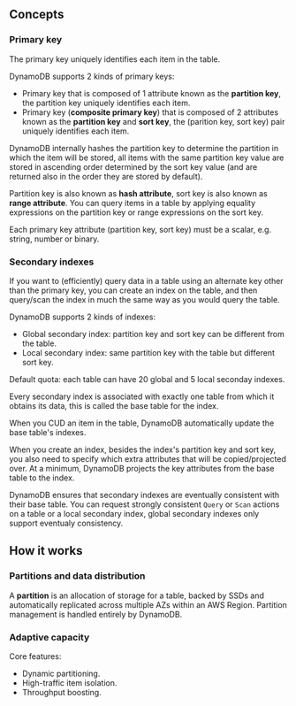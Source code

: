 ## Concepts

### Primary key

The primary key uniquely identifies each item in the table.

DynamoDB supports 2 kinds of primary keys:
- Primary key that is composed of 1 attribute known as the **partition key**, the partition key uniquely identifies each item.
- Primary key (**composite primary key**) that is composed of 2 attributes known as the **partition key** and **sort key**, the (parition key, sort key) pair uniquely identifies each item.

DynamoDB internally hashes the partition key to determine the partition in which the item will be stored, all items with the same partition key value are stored in ascending order determined by the sort key value (and are returned also in the order they are stored by default).

Partition key is also known as **hash attribute**, sort key is also known as **range attribute**. You can query items in a table by applying equality expressions on the partition key or range expressions on the sort key.

Each primary key attribute (partition key, sort key) must be a scalar, e.g. string, number or binary.

### Secondary indexes

If you want to (efficiently) query data in a table using an alternate key other than the primary key, you can create an index on the table, and then query/scan the index in much the same way as you would query the table.

DynamoDB supports 2 kinds of indexes:
- Global secondary index: partition key and sort key can be different from the table.
- Local secondary index: same partition key with the table but different sort key.

Default quota: each table can have 20 global and 5 local seconday indexes.

Every secondary index is associated with exactly one table from which it obtains its data, this is called the base table for the index.

When you CUD an item in the table, DynamoDB automatically update the base table's indexes.

When you create an index, besides the index's partition key and sort key, you also need to specify which extra attributes that will be copied/projected over. At a minimum, DynamoDB projects the key attributes from the base table to the index.

DynamoDB ensures that secondary indexes are eventually consistent with their base table. You can request strongly consistent `Query` or `Scan` actions on a table or a local secondary index, global secondary indexes only support eventualy consistency.

## How it works

### Partitions and data distribution

A **partition** is an allocation of storage for a table, backed by SSDs and automatically replicated across multiple AZs within an AWS Region. Partition management is handled entirely by DynamoDB.

### Adaptive capacity

Core features:
- Dynamic partitioning.
- High-traffic item isolation.
- Throughput boosting.










